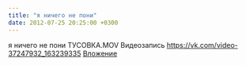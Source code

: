```yaml
---
title: "я ничего не пони"
date: 2012-07-25 20:25:00 +0300
---
```


я ничего не пони
ТУСОВКА.MOV
Видеозапись
<a class="vk-attach" href="https://vk.com/video-37247932_163239335">https://vk.com/video-37247932_163239335</a>
<a class="vk-attach" href="https://vk.com/video-37247932_163239335">Вложение</a>
